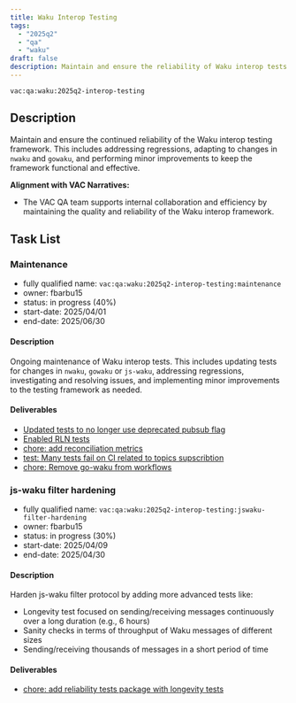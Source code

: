 ```yaml
---
title: Waku Interop Testing
tags:
  - "2025q2"
  - "qa"
  - "waku"  
draft: false  
description: Maintain and ensure the reliability of Waku interop tests.
---
```


`vac:qa:waku:2025q2-interop-testing`

## Description
Maintain and ensure the continued reliability of the Waku interop testing framework. 
This includes addressing regressions, adapting to changes in `nwaku` and `gowaku`, 
and performing minor improvements to keep the framework functional and effective.

**Alignment with VAC Narratives:**

* The VAC QA team supports internal collaboration and efficiency
  by maintaining the quality and reliability of the Waku interop framework.

## Task List

### Maintenance

* fully qualified name: `vac:qa:waku:2025q2-interop-testing:maintenance`
* owner: fbarbu15
* status: in progress (40%)
* start-date: 2025/04/01
* end-date: 2025/06/30

#### Description
Ongoing maintenance of Waku interop tests. 
This includes updating tests for changes in `nwaku`,  `gowaku` or `js-waku`, addressing regressions, 
investigating and resolving issues, and implementing minor improvements to the testing framework as needed.

#### Deliverables
- [Updated tests to no longer use deprecated pubsub flag](https://github.com/waku-org/waku-interop-tests/pull/111)
- [Enabled RLN tests](https://github.com/waku-org/waku-interop-tests/pull/112)
- [chore: add reconciliation metrics](https://github.com/waku-org/waku-interop-tests/pull/113)
- [test: Many tests fail on CI related to topics supscribtion](https://github.com/waku-org/nwaku/issues/3414)
- [chore: Remove go-waku from workflows](https://github.com/waku-org/waku-interop-tests/pull/117)


### js-waku filter hardening

* fully qualified name: `vac:qa:waku:2025q2-interop-testing:jswaku-filter-hardening`
* owner: fbarbu15
* status: in progress (30%)
* start-date: 2025/04/09
* end-date: 2025/04/30

#### Description
Harden js-waku filter protocol by adding more advanced tests like:
- Longevity test focused on sending/receiving messages continuously over a long duration (e.g., 6 hours)
- Sanity checks in terms of throughput of Waku messages of different sizes
- Sending/receiving thousands of messages in a short period of time

#### Deliverables
- [chore: add reliability tests package with longevity tests](https://github.com/waku-org/js-waku/pull/2361)

